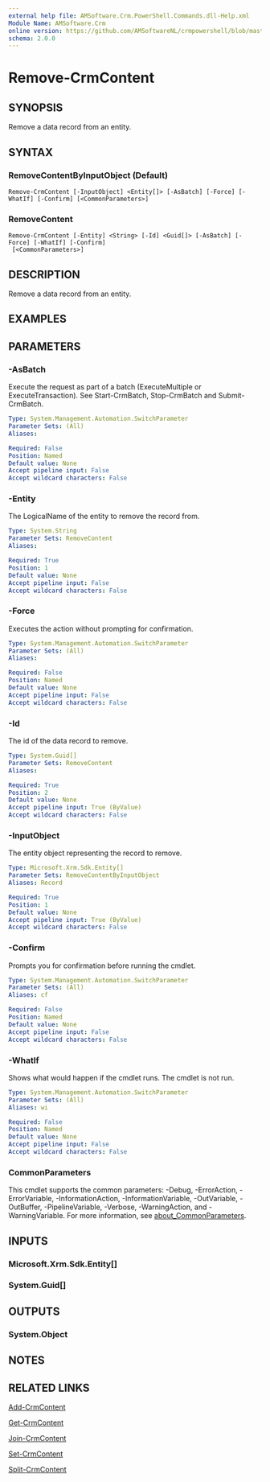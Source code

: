 ```yaml
---
external help file: AMSoftware.Crm.PowerShell.Commands.dll-Help.xml
Module Name: AMSoftware.Crm
online version: https://github.com/AMSoftwareNL/crmpowershell/blob/master/docs/Remove-CrmContent.md
schema: 2.0.0
---
```


# Remove-CrmContent

## SYNOPSIS
Remove a data record from an entity.

## SYNTAX

### RemoveContentByInputObject (Default)
```
Remove-CrmContent [-InputObject] <Entity[]> [-AsBatch] [-Force] [-WhatIf] [-Confirm] [<CommonParameters>]
```

### RemoveContent
```
Remove-CrmContent [-Entity] <String> [-Id] <Guid[]> [-AsBatch] [-Force] [-WhatIf] [-Confirm]
 [<CommonParameters>]
```

## DESCRIPTION
Remove a data record from an entity.

## EXAMPLES

## PARAMETERS

### -AsBatch
Execute the request as part of a batch (ExecuteMultiple or ExecuteTransaction). 
See Start-CrmBatch, Stop-CrmBatch and Submit-CrmBatch.

```yaml
Type: System.Management.Automation.SwitchParameter
Parameter Sets: (All)
Aliases:

Required: False
Position: Named
Default value: None
Accept pipeline input: False
Accept wildcard characters: False
```

### -Entity
The LogicalName of the entity to remove the record from.

```yaml
Type: System.String
Parameter Sets: RemoveContent
Aliases:

Required: True
Position: 1
Default value: None
Accept pipeline input: False
Accept wildcard characters: False
```

### -Force
Executes the action without prompting for confirmation.

```yaml
Type: System.Management.Automation.SwitchParameter
Parameter Sets: (All)
Aliases:

Required: False
Position: Named
Default value: None
Accept pipeline input: False
Accept wildcard characters: False
```

### -Id
The id of the data record to remove.

```yaml
Type: System.Guid[]
Parameter Sets: RemoveContent
Aliases:

Required: True
Position: 2
Default value: None
Accept pipeline input: True (ByValue)
Accept wildcard characters: False
```

### -InputObject
The entity object representing the record to remove.

```yaml
Type: Microsoft.Xrm.Sdk.Entity[]
Parameter Sets: RemoveContentByInputObject
Aliases: Record

Required: True
Position: 1
Default value: None
Accept pipeline input: True (ByValue)
Accept wildcard characters: False
```

### -Confirm
Prompts you for confirmation before running the cmdlet.

```yaml
Type: System.Management.Automation.SwitchParameter
Parameter Sets: (All)
Aliases: cf

Required: False
Position: Named
Default value: None
Accept pipeline input: False
Accept wildcard characters: False
```

### -WhatIf
Shows what would happen if the cmdlet runs.
The cmdlet is not run.

```yaml
Type: System.Management.Automation.SwitchParameter
Parameter Sets: (All)
Aliases: wi

Required: False
Position: Named
Default value: None
Accept pipeline input: False
Accept wildcard characters: False
```

### CommonParameters
This cmdlet supports the common parameters: -Debug, -ErrorAction, -ErrorVariable, -InformationAction, -InformationVariable, -OutVariable, -OutBuffer, -PipelineVariable, -Verbose, -WarningAction, and -WarningVariable. For more information, see [about_CommonParameters](http://go.microsoft.com/fwlink/?LinkID=113216).

## INPUTS

### Microsoft.Xrm.Sdk.Entity[]

### System.Guid[]

## OUTPUTS

### System.Object
## NOTES

## RELATED LINKS

[Add-CrmContent](Add-CrmContent.md)

[Get-CrmContent](Get-CrmContent.md)

[Join-CrmContent](Join-CrmContent.md)

[Set-CrmContent](Set-CrmContent.md)

[Split-CrmContent](Split-CrmContent.md)
